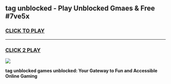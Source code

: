 
## tag unblocked - Play Unblocked Gmaes & Free #7ve5x
<h3>
<a href="https://premium.freeplayer.one?title=tag_unblocked&ref=03M">CLICK TO PLAY</a></h3>
<hr>

<h3>
<a href="https://premium.freeplayer.one?title=tag_unblocked&ref=03M">CLICK 2 PLAY</a>
  
</h3>

<a href="https://premium.freeplayer.one?title=tag_unblocked&ref=03M"><img src="https://clearcache.store/games.png"></a>


**tag unblocked games unblocked: Your Gateway to Fun and Accessible Online Gaming**
